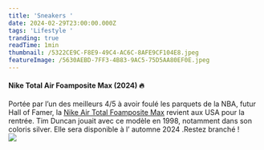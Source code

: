 ```yaml
---
title: 'Sneakers '
date: 2024-02-29T23:00:00.000Z
tags: 'Lifestyle '
tranding: true
readTime: 1min
thumbnail: /5322CE9C-F8E9-49C4-AC6C-8AFE9CF104E8.jpeg
featureImage: /5630AEBD-7FF3-4B83-9AC5-75D5AA80EF0E.jpeg
---
```


#### Nike Total Air Foamposite Max (2024) 🔥

Portée par l’un des meilleurs 4/5 à avoir foulé les parquets de la NBA, futur Hall of Famer, la [Nike Air Total Foamposite Max](https://www.sneakers.fr/basket/nike-air-total-foamposite-max%20) revient aux USA pour la rentrée. Tim Duncan jouait avec ce modèle en 1998, notamment dans son coloris silver. Elle sera disponible à l’ automne  2024 .Restez branché !\
![](/2FFCB73A-6D2F-4627-99D2-5FCE887FE8EC.jpeg)
